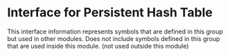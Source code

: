 
# Interface for Persistent Hash Table
This interface information represents symbols that are defined in this group but used in other modules.  Does not include symbols defined in this group that are used inside this module.
(not used outside this module)
